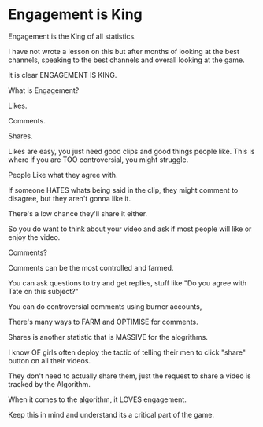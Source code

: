 # Engagement is King
Engagement is the King of all statistics.

I have not wrote a lesson on this but after months of looking at the best channels, speaking to the best channels and overall looking at the game.

It is clear ENGAGEMENT IS KING.

What is Engagement?

Likes.

Comments.

Shares.

Likes are easy, you just need good clips and good things people like. This is where if you are TOO controversial, you might struggle.

People Like what they agree with.

If someone HATES whats being said in the clip, they might comment to disagree, but they aren't gonna like it.

There's a low chance they'll share it either.

So you do want to think about your video and ask if most people will like or enjoy the video.

Comments?

Comments can be the most controlled and farmed.

You can ask questions to try and get replies, stuff like "Do you agree with Tate on this subject?"

You can do controversial comments using burner accounts,

There's many ways to FARM and OPTIMISE for comments.

Shares is another statistic that is MASSIVE for the alogrithms.

I know OF girls often deploy the tactic of telling their men to click "share" button on all their videos.

They don't need to actually share them, just the request to share a video is tracked by the Algorithm.

When it comes to the algorithm, it LOVES engagement.

Keep this in mind and understand its a critical part of the game.